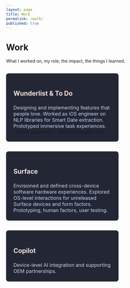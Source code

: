 ```yaml
---
layout: page
title: Work
permalink: /work/
published: true
---
```


# Work

What I worked on, my role, the impact, the things I learned.

<style>
.project-cards {
  display: flex;
  flex-wrap: wrap;
  gap: 2rem;
  margin: 2rem 0;
}
.project-card {
  background: #232634;
  border-radius: 8px;
  box-shadow: 0 2px 8px rgba(20,20,30,0.08);
  padding: 1.5rem;
  min-width: 250px;
  max-width: 320px;
  flex: 1 1 250px;
  display: flex;
  flex-direction: column;
  justify-content: space-between;
  transition: box-shadow 0.2s;
}
.project-card:hover {
  box-shadow: 0 4px 16px rgba(180,190,254,0.12);
}
.project-card h2 {
  margin-bottom: 0.5rem;
  color: #f5e0dc;
  font-size: 1.3rem;
}
.project-card p {
  color: #cdd6f4;
  font-size: 1rem;
  margin-bottom: 0;
}
@media (max-width: 700px) {
  .project-cards {
    flex-direction: column;
    gap: 1.2rem;
  }
  .project-card {
    max-width: 100%;
  }
}
</style>

<div class="project-cards">
  <div class="project-card">
    <h2>Wunderlist & To Do</h2>
    <p>Designing and implementing features that people love. Worked as iOS engineer on NLP libraries for Smart Date extraction. Prototyped immersive task experiences.</p>
    - Smart suggestions
    - Natural language input
  </div>
  <div class="project-card">
    <h2>Surface</h2>
    <p>Envisioned and defined cross-device software hardware experiences. Explored OS-level interactions for unreleased Surface devices and form factors. Prototyping, human factors, user testing.</p>
  </div>
  <div class="project-card">
    <h2>Copilot</h2>
    <p>Device-level AI integration and supporting OEM partnerships.</p>
  </div>
</div>



